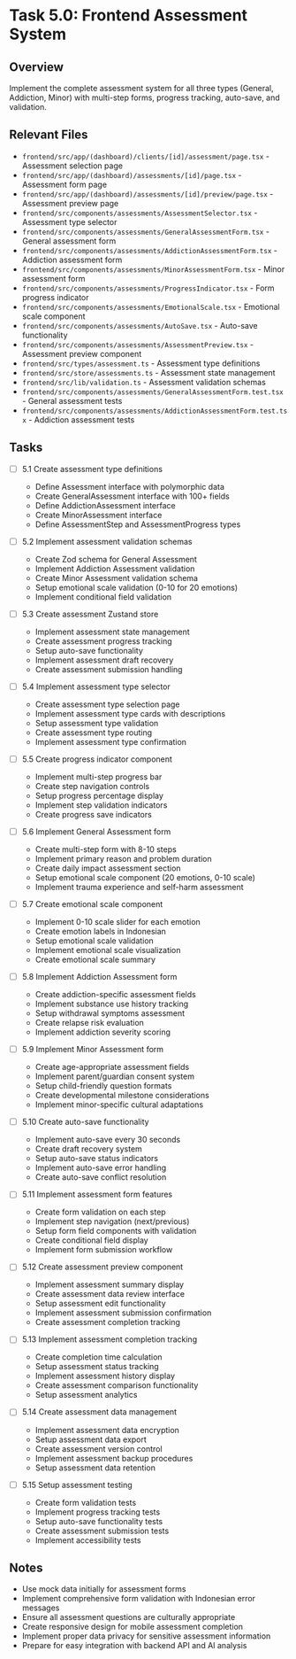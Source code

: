 # Task 5.0: Frontend Assessment System

## Overview
Implement the complete assessment system for all three types (General, Addiction, Minor) with multi-step forms, progress tracking, auto-save, and validation.

## Relevant Files
- `frontend/src/app/(dashboard)/clients/[id]/assessment/page.tsx` - Assessment selection page
- `frontend/src/app/(dashboard)/assessments/[id]/page.tsx` - Assessment form page
- `frontend/src/app/(dashboard)/assessments/[id]/preview/page.tsx` - Assessment preview page
- `frontend/src/components/assessments/AssessmentSelector.tsx` - Assessment type selector
- `frontend/src/components/assessments/GeneralAssessmentForm.tsx` - General assessment form
- `frontend/src/components/assessments/AddictionAssessmentForm.tsx` - Addiction assessment form
- `frontend/src/components/assessments/MinorAssessmentForm.tsx` - Minor assessment form
- `frontend/src/components/assessments/ProgressIndicator.tsx` - Form progress indicator
- `frontend/src/components/assessments/EmotionalScale.tsx` - Emotional scale component
- `frontend/src/components/assessments/AutoSave.tsx` - Auto-save functionality
- `frontend/src/components/assessments/AssessmentPreview.tsx` - Assessment preview component
- `frontend/src/types/assessment.ts` - Assessment type definitions
- `frontend/src/store/assessments.ts` - Assessment state management
- `frontend/src/lib/validation.ts` - Assessment validation schemas
- `frontend/src/components/assessments/GeneralAssessmentForm.test.tsx` - General assessment tests
- `frontend/src/components/assessments/AddictionAssessmentForm.test.tsx` - Addiction assessment tests

## Tasks

- [ ] 5.1 Create assessment type definitions
  - Define Assessment interface with polymorphic data
  - Create GeneralAssessment interface with 100+ fields
  - Define AddictionAssessment interface
  - Create MinorAssessment interface
  - Define AssessmentStep and AssessmentProgress types

- [ ] 5.2 Implement assessment validation schemas
  - Create Zod schema for General Assessment
  - Implement Addiction Assessment validation
  - Create Minor Assessment validation schema
  - Setup emotional scale validation (0-10 for 20 emotions)
  - Implement conditional field validation

- [ ] 5.3 Create assessment Zustand store
  - Implement assessment state management
  - Create assessment progress tracking
  - Setup auto-save functionality
  - Implement assessment draft recovery
  - Create assessment submission handling

- [ ] 5.4 Implement assessment type selector
  - Create assessment type selection page
  - Implement assessment type cards with descriptions
  - Setup assessment type validation
  - Create assessment type routing
  - Implement assessment type confirmation

- [ ] 5.5 Create progress indicator component
  - Implement multi-step progress bar
  - Create step navigation controls
  - Setup progress percentage display
  - Implement step validation indicators
  - Create progress save indicators

- [ ] 5.6 Implement General Assessment form
  - Create multi-step form with 8-10 steps
  - Implement primary reason and problem duration
  - Create daily impact assessment section
  - Setup emotional scale component (20 emotions, 0-10 scale)
  - Implement trauma experience and self-harm assessment

- [ ] 5.7 Create emotional scale component
  - Implement 0-10 scale slider for each emotion
  - Create emotion labels in Indonesian
  - Setup emotional scale validation
  - Implement emotional scale visualization
  - Create emotional scale summary

- [ ] 5.8 Implement Addiction Assessment form
  - Create addiction-specific assessment fields
  - Implement substance use history tracking
  - Setup withdrawal symptoms assessment
  - Create relapse risk evaluation
  - Implement addiction severity scoring

- [ ] 5.9 Implement Minor Assessment form
  - Create age-appropriate assessment fields
  - Implement parent/guardian consent system
  - Setup child-friendly question formats
  - Create developmental milestone considerations
  - Implement minor-specific cultural adaptations

- [ ] 5.10 Create auto-save functionality
  - Implement auto-save every 30 seconds
  - Create draft recovery system
  - Setup auto-save status indicators
  - Implement auto-save error handling
  - Create auto-save conflict resolution

- [ ] 5.11 Implement assessment form features
  - Create form validation on each step
  - Implement step navigation (next/previous)
  - Setup form field components with validation
  - Create conditional field display
  - Implement form submission workflow

- [ ] 5.12 Create assessment preview component
  - Implement assessment summary display
  - Create assessment data review interface
  - Setup assessment edit functionality
  - Implement assessment submission confirmation
  - Create assessment completion tracking

- [ ] 5.13 Implement assessment completion tracking
  - Create completion time calculation
  - Setup assessment status tracking
  - Implement assessment history display
  - Create assessment comparison functionality
  - Setup assessment analytics

- [ ] 5.14 Create assessment data management
  - Implement assessment data encryption
  - Setup assessment data export
  - Create assessment version control
  - Implement assessment backup procedures
  - Setup assessment data retention

- [ ] 5.15 Setup assessment testing
  - Create form validation tests
  - Implement progress tracking tests
  - Setup auto-save functionality tests
  - Create assessment submission tests
  - Implement accessibility tests

## Notes
- Use mock data initially for assessment forms
- Implement comprehensive form validation with Indonesian error messages
- Ensure all assessment questions are culturally appropriate
- Create responsive design for mobile assessment completion
- Implement proper data privacy for sensitive assessment information
- Prepare for easy integration with backend API and AI analysis 